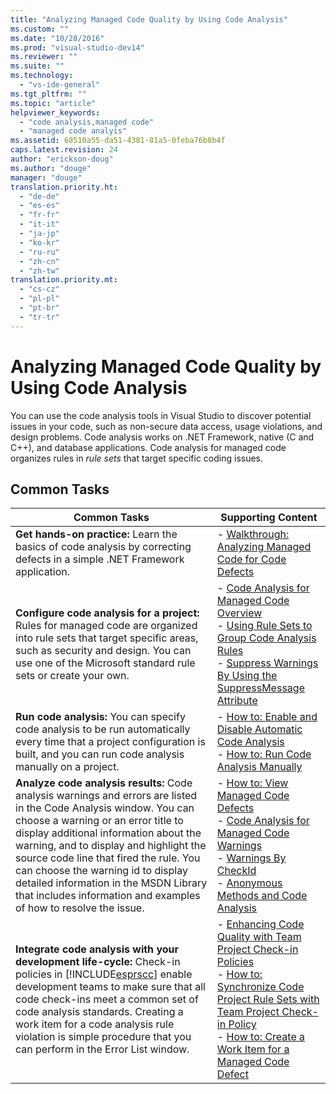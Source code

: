 ```yaml
---
title: "Analyzing Managed Code Quality by Using Code Analysis"
ms.custom: ""
ms.date: "10/28/2016"
ms.prod: "visual-studio-dev14"
ms.reviewer: ""
ms.suite: ""
ms.technology: 
  - "vs-ide-general"
ms.tgt_pltfrm: ""
ms.topic: "article"
helpviewer_keywords: 
  - "code analysis,managed code"
  - "managed code analyis"
ms.assetid: 68510a55-da51-4381-81a5-0feba76b8b4f
caps.latest.revision: 24
author: "erickson-doug"
ms.author: "douge"
manager: "douge"
translation.priority.ht: 
  - "de-de"
  - "es-es"
  - "fr-fr"
  - "it-it"
  - "ja-jp"
  - "ko-kr"
  - "ru-ru"
  - "zh-cn"
  - "zh-tw"
translation.priority.mt: 
  - "cs-cz"
  - "pl-pl"
  - "pt-br"
  - "tr-tr"
---
```

# Analyzing Managed Code Quality by Using Code Analysis
You can use the code analysis tools in Visual Studio to discover potential issues in your code, such as non-secure data access, usage violations, and design problems. Code analysis works on .NET Framework, native (C and C++), and database applications. Code analysis for managed code organizes rules in *rule sets* that target specific coding issues.  
  
## Common Tasks  
  
|Common Tasks|Supporting Content|  
|------------------|------------------------|  
|**Get hands-on practice:** Learn the basics of code analysis by correcting defects in a simple .NET Framework application.|-   [Walkthrough: Analyzing Managed Code for Code Defects](../code-quality/walkthrough-analyzing-managed-code-for-code-defects.md)|  
|**Configure code analysis for a project:** Rules for managed code are organized into rule sets that target specific areas, such as security and design. You can use one of the Microsoft standard rule sets or create your own.|-   [Code Analysis for Managed Code Overview](../code-quality/code-analysis-for-managed-code-overview.md)<br />-   [Using Rule Sets to Group Code Analysis Rules](../code-quality/using-rule-sets-to-group-code-analysis-rules.md)<br />-   [Suppress Warnings By Using the SuppressMessage Attribute](../code-quality/suppress-warnings-by-using-the-suppressmessage-attribute.md)|  
|**Run code analysis:** You can specify code analysis to be run automatically every time that a project configuration is built, and you can run code analysis manually on a project.|-   [How to: Enable and Disable Automatic Code Analysis](../code-quality/how-to-enable-and-disable-automatic-code-analysis-for-managed-code.md)<br />-   [How to: Run Code Analysis Manually](../code-quality/how-to-run-code-analysis-manually-for-managed-code.md)|  
|**Analyze code analysis results:** Code analysis warnings and errors are listed in the Code Analysis window. You can choose a warning or an error title to display additional information about the warning, and to display and highlight the source code line that fired the rule. You can choose the warning id to display detailed information in the MSDN Library that includes information and examples of how to resolve the issue.|-   [How to: View Managed Code Defects](../code-quality/how-to-view-managed-code-defects.md)<br />-   [Code Analysis for Managed Code Warnings](../code-quality/code-analysis-for-managed-code-warnings.md)<br />-   [Warnings By CheckId](../code-quality/code-analysis-warnings-for-managed-code-by-checkid.md)<br />-   [Anonymous Methods and Code Analysis](../code-quality/anonymous-methods-and-code-analysis.md)|  
|**Integrate code analysis with your development life-cycle:** Check-in policies in [!INCLUDE[esprscc](../code-quality/includes/esprscc_md.md)] enable development teams to make sure that all code check-ins meet a common set of code analysis standards. Creating a work item for a code analysis rule violation is simple procedure that you can perform in the Error List window.|-   [Enhancing Code Quality with Team Project Check-in Policies](../code-quality/enhancing-code-quality-with-team-project-check-in-policies.md)<br />-   [How to: Synchronize Code Project Rule Sets with Team Project Check-in Policy](../code-quality/how-to-synchronize-code-project-rule-sets-with-team-project-check-in-policy.md)<br />-   [How to: Create a Work Item for a Managed Code Defect](../code-quality/how-to-create-a-work-item-for-a-managed-code-defect.md)|